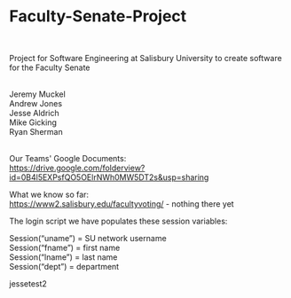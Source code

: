 ﻿Faculty-Senate-Project
======================
<br />

Project for Software Engineering at Salisbury University to create software for the Faculty Senate

<br />
Jeremy Muckel<br />
Andrew Jones<br />
Jesse Aldrich<br />
Mike Gicking<br />
Ryan Sherman<br />
<br />

Our Teams' Google Documents:<br>
https://drive.google.com/folderview?id=0B4l5EXPsfQO5OElrNWh0MW5DT2s&usp=sharing <br />

What we know so far:<br>
https://www2.salisbury.edu/facultyvoting/ - nothing there yet<br />
 
The login script we have populates these session variables:<br />
 
Session(“uname”) = SU network username<br />
Session(“fname”) = first name<br />
Session(“lname”) = last name<br />
Session(“dept”) = department<br />


jessetest2
